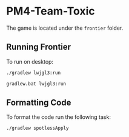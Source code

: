 # PM4-Team-Toxic


The game is located under the `frontier` folder.

## Running Frontier

To run on desktop:

```sh
./gradlew lwjgl3:run
```


```bat
gradlew.bat lwjgl3:run
```

## Formatting Code

To format the code run the following task:
```sh
./gradlew spotlessApply
```



